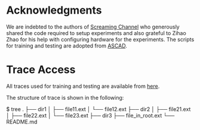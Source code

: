 # Acknowledgments

We are indebted to the authors of [Screaming Channel](https://github.com/eurecom-s3/screaming_channels) who generously shared the code required to setup experiments and also grateful to Zihao Zhao for his help with configuring hardware for the experiments.
The scripts for training and testing are adopted from [ASCAD](https://github.com/ANSSI-FR/ASCAD).


# Trace Access
All traces used for training and testing are available from [here](https://drive.google.com/drive/folders/1RBjtpmGHaCutOn0fNcIsrVSY3RnPrpCv?usp=sharing).

The structure of trace is shown in the following:

$ tree
.
├── dir1
│   ├── file11.ext
│   └── file12.ext
├── dir2
│   ├── file21.ext
│   ├── file22.ext
│   └── file23.ext
├── dir3
├── file_in_root.ext
└── README.md
